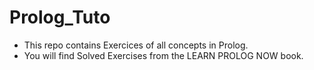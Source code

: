 # Prolog_Tuto
* This repo contains Exercices of all concepts in Prolog.
* You will find Solved Exercises from the LEARN PROLOG NOW book.